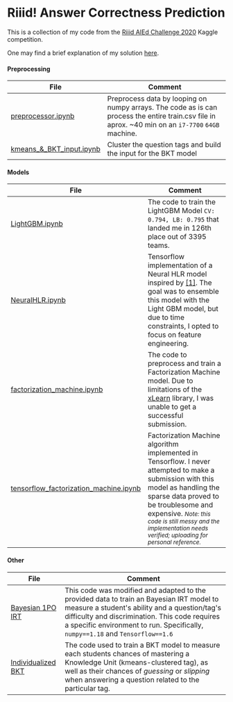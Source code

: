 # Riiid! Answer Correctness Prediction 

This is a collection of my code from the [Riiid AIEd Challenge 2020](https://www.kaggle.com/c/riiid-test-answer-prediction) Kaggle competition.

One may find a brief explanation of my solution [here](https://www.kaggle.com/c/riiid-test-answer-prediction/discussion/210715).

#### Preprocessing

| File        | Comment     |
| ----------- | ----------- |
|  [preprocessor.ipynb](preprocessor.ipynb)  | Preprocess data by looping on numpy arrays. The code as is can process the entire train.csv file in aprox. ~40 min on an `i7-7700` `64GB` machine.|
| [kmeans_&_BKT_input.ipynb](kmeans_&_BKT_input.ipynb) | Cluster the question tags and build the input for the BKT model|

#### Models

| File        | Comment     |
| ----------- | ----------- |
| [LightGBM.ipynb](LightGBM.ipynb) | The code to train the LightGBM Model `CV: 0.794, LB: 0.795` that landed me in 126th place out of 3395 teams. |
| [NeuralHLR.ipynb](NeuralHLR.ipynb) | Tensorflow implementation of a Neural HLR model inspired by [[1]](https://arxiv.org/pdf/2004.11327.pdf). The goal was to ensemble this model with the Light GBM model, but due to time constraints, I opted to focus on feature engineering. |
| [factorization_machine.ipynb](factorization_machine.ipynb) | The code to preprocess and train a Factorization Machine model. Due to limitations of the [xLearn](https://github.com/aksnzhy/xlearn) library, I was unable to get a successful submission. |
| [tensorflow_factorization_machine.ipynb](tensorflow_factorization_machine.ipynb) | Factorization Machine algorithm implemented in Tensorflow. I never attempted to make a submission with this model as handling the sparse data proved to be troublesome and expensive. <small>*Note: this code is still messy and the implementation needs verified; uploading for personal reference.*|

#### Other 

| File        | Comment     |
| ----------- | ----------- |
| [Bayesian 1PO IRT](https://github.com/blei-lab/edward/blob/master/examples/irt.py)      | This code was modified and adapted to the provided data to train an Bayesian IRT model to measure a student's ability and a question/tag's difficulty and discrimination. This code requires a specific environment to run. Specifically, `numpy==1.18` and `Tensorflow==1.6`|
| [Individualized BKT](https://github.com/myudelson/hmm-scalable)   | The code used to train a BKT model to measure each students chances of mastering a Knowledge Unit (kmeans-clustered tag), as well as their chances of *guessing* or *slipping* when answering a question related to the particular tag. | 

